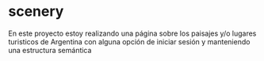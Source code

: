 # scenery
En este proyecto estoy realizando una página sobre los paisajes y/o lugares turisticos de Argentina con alguna opción de iniciar sesión y manteniendo una estructura semántica

